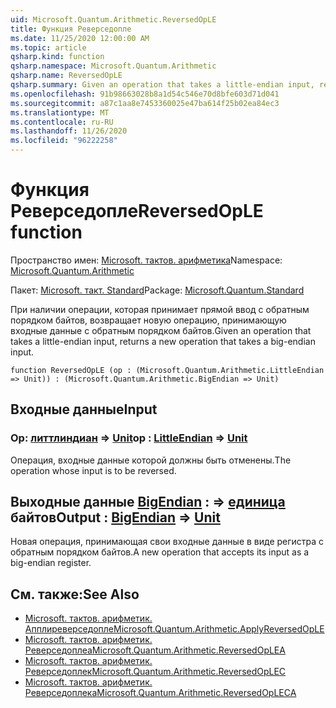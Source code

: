 ```yaml
---
uid: Microsoft.Quantum.Arithmetic.ReversedOpLE
title: Функция Реверседопле
ms.date: 11/25/2020 12:00:00 AM
ms.topic: article
qsharp.kind: function
qsharp.namespace: Microsoft.Quantum.Arithmetic
qsharp.name: ReversedOpLE
qsharp.summary: Given an operation that takes a little-endian input, returns a new operation that takes a big-endian input.
ms.openlocfilehash: 91b98663028b8a1d54c546e70d8bfe603d71d041
ms.sourcegitcommit: a87c1aa8e7453360025e47ba614f25b02ea84ec3
ms.translationtype: MT
ms.contentlocale: ru-RU
ms.lasthandoff: 11/26/2020
ms.locfileid: "96222258"
---
```

# <a name="reversedople-function"></a><span data-ttu-id="b8986-102">Функция Реверседопле</span><span class="sxs-lookup"><span data-stu-id="b8986-102">ReversedOpLE function</span></span>

<span data-ttu-id="b8986-103">Пространство имен: [Microsoft. тактов. арифметика](xref:Microsoft.Quantum.Arithmetic)</span><span class="sxs-lookup"><span data-stu-id="b8986-103">Namespace: [Microsoft.Quantum.Arithmetic](xref:Microsoft.Quantum.Arithmetic)</span></span>

<span data-ttu-id="b8986-104">Пакет: [Microsoft. такт. Standard](https://nuget.org/packages/Microsoft.Quantum.Standard)</span><span class="sxs-lookup"><span data-stu-id="b8986-104">Package: [Microsoft.Quantum.Standard](https://nuget.org/packages/Microsoft.Quantum.Standard)</span></span>


<span data-ttu-id="b8986-105">При наличии операции, которая принимает прямой ввод с обратным порядком байтов, возвращает новую операцию, принимающую входные данные с обратным порядком байтов.</span><span class="sxs-lookup"><span data-stu-id="b8986-105">Given an operation that takes a little-endian input, returns a new operation that takes a big-endian input.</span></span>

```qsharp
function ReversedOpLE (op : (Microsoft.Quantum.Arithmetic.LittleEndian => Unit)) : (Microsoft.Quantum.Arithmetic.BigEndian => Unit)
```


## <a name="input"></a><span data-ttu-id="b8986-106">Входные данные</span><span class="sxs-lookup"><span data-stu-id="b8986-106">Input</span></span>

### <a name="op--littleendian--unit"></a><span data-ttu-id="b8986-107">Op: [литтлиндиан](xref:Microsoft.Quantum.Arithmetic.LittleEndian) => [Unit](xref:microsoft.quantum.lang-ref.unit)</span><span class="sxs-lookup"><span data-stu-id="b8986-107">op : [LittleEndian](xref:Microsoft.Quantum.Arithmetic.LittleEndian) => [Unit](xref:microsoft.quantum.lang-ref.unit)</span></span> 

<span data-ttu-id="b8986-108">Операция, входные данные которой должны быть отменены.</span><span class="sxs-lookup"><span data-stu-id="b8986-108">The operation whose input is to be reversed.</span></span>



## <a name="output--bigendian--unit"></a><span data-ttu-id="b8986-109">Выходные данные [BigEndian](xref:Microsoft.Quantum.Arithmetic.BigEndian) : => [единица](xref:microsoft.quantum.lang-ref.unit) байтов</span><span class="sxs-lookup"><span data-stu-id="b8986-109">Output : [BigEndian](xref:Microsoft.Quantum.Arithmetic.BigEndian) => [Unit](xref:microsoft.quantum.lang-ref.unit)</span></span> 

<span data-ttu-id="b8986-110">Новая операция, принимающая свои входные данные в виде регистра с обратным порядком байтов.</span><span class="sxs-lookup"><span data-stu-id="b8986-110">A new operation that accepts its input as a big-endian register.</span></span>

## <a name="see-also"></a><span data-ttu-id="b8986-111">См. также:</span><span class="sxs-lookup"><span data-stu-id="b8986-111">See Also</span></span>

- [<span data-ttu-id="b8986-112">Microsoft. тактов. арифметик. Апплиреверседопле</span><span class="sxs-lookup"><span data-stu-id="b8986-112">Microsoft.Quantum.Arithmetic.ApplyReversedOpLE</span></span>](xref:Microsoft.Quantum.Arithmetic.ApplyReversedOpLE)
- [<span data-ttu-id="b8986-113">Microsoft. тактов. арифметик. Реверседоплеа</span><span class="sxs-lookup"><span data-stu-id="b8986-113">Microsoft.Quantum.Arithmetic.ReversedOpLEA</span></span>](xref:Microsoft.Quantum.Arithmetic.ReversedOpLEA)
- [<span data-ttu-id="b8986-114">Microsoft. тактов. арифметик. Реверседоплек</span><span class="sxs-lookup"><span data-stu-id="b8986-114">Microsoft.Quantum.Arithmetic.ReversedOpLEC</span></span>](xref:Microsoft.Quantum.Arithmetic.ReversedOpLEC)
- [<span data-ttu-id="b8986-115">Microsoft. тактов. арифметик. Реверседоплека</span><span class="sxs-lookup"><span data-stu-id="b8986-115">Microsoft.Quantum.Arithmetic.ReversedOpLECA</span></span>](xref:Microsoft.Quantum.Arithmetic.ReversedOpLECA)